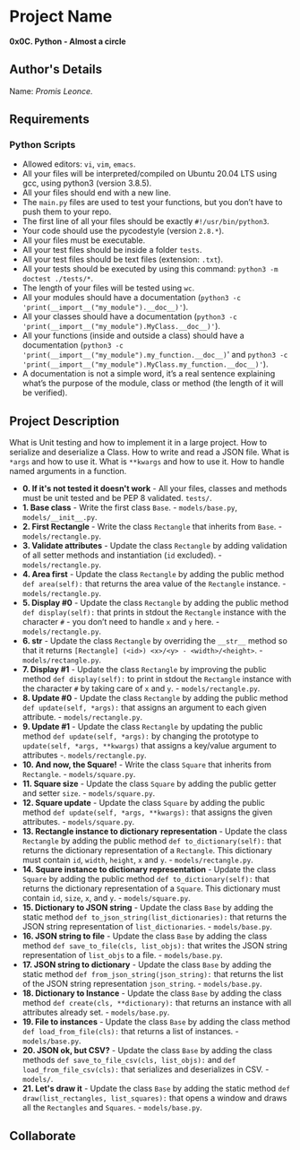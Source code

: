 # Project Name

**0x0C. Python - Almost a circle**

## Author's Details

Name: _Promis Leonce._

## Requirements

### Python Scripts

- Allowed editors: `vi`, `vim`, `emacs`.
- All your files will be interpreted/compiled on Ubuntu 20.04 LTS using gcc, using python3 (version 3.8.5).
- All your files should end with a new line.
- The `main.py` files are used to test your functions, but you don’t have to push them to your repo.
- The first line of all your files should be exactly `#!/usr/bin/python3`.
- Your code should use the pycodestyle (version `2.8.*`).
- All your files must be executable.
- All your test files should be inside a folder `tests`.
- All your test files should be text files (extension: `.txt`).
- All your tests should be executed by using this command: `python3 -m doctest ./tests/*`.
- The length of your files will be tested using `wc`.
- All your modules should have a documentation (`python3 -c 'print(__import__("my_module").__doc__)'`).
- All your classes should have a documentation (`python3 -c 'print(__import__("my_module").MyClass.__doc__)'`).
- All your functions (inside and outside a class) should have a documentation (`python3 -c 'print(__import__("my_module").my_function.__doc__)`' and `python3 -c 'print(__import__("my_module").MyClass.my_function.__doc__)'`).
- A documentation is not a simple word, it’s a real sentence explaining what’s the purpose of the module, class or method (the length of it will be verified).

## Project Description

What is Unit testing and how to implement it in a large project.
How to serialize and deserialize a Class.
How to write and read a JSON file.
What is `*args` and how to use it.
What is `**kwargs` and how to use it.
How to handle named arguments in a function.

- **0. If it's not tested it doesn't work** - All your files, classes and methods must be unit tested and be PEP 8 validated. `tests/`.
- **1. Base class** - Write the first class `Base`. - `models/base.py`, `models/__init__.py`.
- **2. First Rectangle** - Write the class `Rectangle` that inherits from `Base`. - `models/rectangle.py`.
- **3. Validate attributes** - Update the class `Rectangle` by adding validation of all setter methods and instantiation (`id` excluded). - `models/rectangle.py`.
- **4. Area first** - Update the class `Rectangle` by adding the public method `def area(self):` that returns the area value of the `Rectangle` instance. - `models/rectangle.py`.
- **5. Display #0** - Update the class `Rectangle` by adding the public method `def display(self):` that prints in stdout the `Rectangle` instance with the character `#` - you don’t need to handle `x` and `y` here. - `models/rectangle.py`.
- **6. **str**** - Update the class `Rectangle` by overriding the `__str__` method so that it returns `[Rectangle] (<id>) <x>/<y> - <width>/<height>`. - `models/rectangle.py`.
- **7. Display #1** - Update the class `Rectangle` by improving the public method `def display(self):` to print in stdout the `Rectangle` instance with the character `#` by taking care of `x` and `y`. - `models/rectangle.py`.
- **8. Update #0** - Update the class `Rectangle` by adding the public method `def update(self, *args):` that assigns an argument to each given attribute. - `models/rectangle.py`.
- **9. Update #1** - Update the class `Rectangle` by updating the public method `def update(self, *args):` by changing the prototype to `update(self, *args, **kwargs)` that assigns a key/value argument to attributes -. `models/rectangle.py`.
- **10. And now, the Square!** - Write the class `Square` that inherits from `Rectangle`. - `models/square.py`.
- **11. Square size** - Update the class `Square` by adding the public getter and setter `size`. - `models/square.py`.
- **12. Square update** - Update the class `Square` by adding the public method `def update(self, *args, **kwargs):` that assigns the given attributes. - `models/square.py`.
- **13. Rectangle instance to dictionary representation** - Update the class `Rectangle` by adding the public method `def to_dictionary(self):` that returns the dictionary representation of a `Rectangle`. This dictionary must contain `id`, `width`, `height`, `x` and `y`. - `models/rectangle.py`.
- **14. Square instance to dictionary representation** - Update the class `Square` by adding the public method `def to_dictionary(self):` that returns the dictionary representation of a `Square`. This dictionary must contain `id`, `size`, `x`, and `y`. - `models/square.py`.
- **15. Dictionary to JSON string** - Update the class `Base` by adding the static method `def to_json_string(list_dictionaries):` that returns the JSON string representation of `list_dictionaries`. - `models/base.py`.
- **16. JSON string to file** - Update the class `Base` by adding the class method `def save_to_file(cls, list_objs):` that writes the JSON string representation of `list_objs` to a file. - `models/base.py`.
- **17. JSON string to dictionary** - Update the class `Base` by adding the static method `def from_json_string(json_string):` that returns the list of the JSON string representation `json_string`. - `models/base.py`.
- **18. Dictionary to Instance** - Update the class `Base` by adding the class method `def create(cls, **dictionary):` that returns an instance with all attributes already set. - `models/base.py`.
- **19. File to instances** - Update the class `Base` by adding the class method `def load_from_file(cls):` that returns a list of instances. - `models/base.py`.
- **20. JSON ok, but CSV?** - Update the class `Base` by adding the class methods `def save_to_file_csv(cls, list_objs):` and `def load_from_file_csv(cls):` that serializes and deserializes in CSV. - `models/`.
- **21. Let's draw it** - Update the class `Base` by adding the static method `def draw(list_rectangles, list_squares):` that opens a window and draws all the `Rectangles` and `Squares`. - `models/base.py`.

## Collaborate

